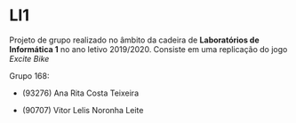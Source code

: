# LI1
Projeto de grupo realizado no âmbito da cadeira de **Laboratórios de Informática 1** no ano letivo 2019/2020. Consiste em uma replicação do jogo _Excite Bike_

Grupo 168:

+ (93276) Ana Rita Costa Teixeira 

+ (90707) Vitor Lelis Noronha Leite